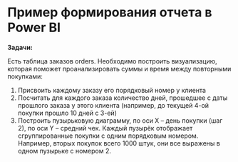 # Пример формирования отчета в Power BI

**Задачи:** 


Есть таблица заказов orders.
Необходимо построить визуализацию, которая поможет проанализировать суммы и время между повторными покупками:
1. Присвоить каждому заказу его порядковый номер у клиента
2. Посчитать для каждого заказа количество дней, прошедшее с даты прошлого заказа у этого клиента (например, до текущей 4-ой покупки прошло 10 дней с 3-ей)
3. Построить пузырьковую диаграмму, по оси Х – день покупки (шаг 2), по оси Y – средний чек. Каждый пузырёк отображает сгруппированные покупки с одним порядковым номером. Например, вторых покупок всего 1000 штук, они все выражены в одном пузырьке с номером 2. 


